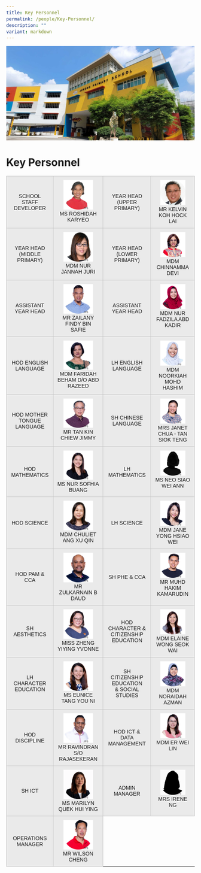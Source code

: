 ```yaml
---
title: Key Personnel
permalink: /people/Key-Personnel/
description: ""
variant: markdown
---
```

![](/images/JPS_School_Front_Banner.jpg)[](/images/Banner.png)

Key Personnel
=============

<style type="text/css">
.tg  {border-collapse:collapse;border-spacing:0;}
.tg td{border-color:black;border-style:solid;border-width:1px;font-family:Arial, sans-serif;font-size:14px;
  overflow:hidden;padding:10px 10px;word-break:normal;}
.tg th{border-color:black;border-style:solid;border-width:1px;font-family:Arial, sans-serif;font-size:14px;
  font-weight:normal;overflow:hidden;padding:10px 10px;word-break:normal;}
.tg .tg-sufc{background-color:#eaeaea;border-color:#c0c0c0;text-align:center;vertical-align:middle}
.tg .tg-qtzs{background-color:#eaeaea;border-color:#c0c0c0;text-align:center;vertical-align:top}
</style>
<table class="tg">

<tbody>
  <tr>
    <td class="tg-sufc">SCHOOL STAFF DEVELOPER</td>
    <td class="tg-qtzs"><img src="/images/Staff%20Photos/KPs/ms%20roshidah%20karyeo.jpg" style="width:70%"><br>MS ROSHIDAH KARYEO</td>
    <td class="tg-sufc">YEAR HEAD<br>(UPPER PRIMARY)</td>
    <td class="tg-qtzs"><img src="/images/Staff%20Photos/KPs/Kelvin_Koh_JPS.jpg" style="width:70%"><br>MR KELVIN KOH HOCK LAI</td>
  </tr>
  <tr>
		<td class="tg-sufc">YEAR HEAD<br>(MIDDLE PRIMARY)</td>
    <td class="tg-qtzs"><img src="/images/Staff%20Photos/KPs/Jannah_juri_website02.png" style="width:70%"><br>MDM NUR JANNAH JURI</td>
      <td class="tg-sufc">YEAR HEAD <br>(LOWER PRIMARY)</td>
    <td class="tg-qtzs"><img src="/images/Staff%20Photos/KPs/mdm chinnamma devi.jpg" style="width:70%"><br>MDM CHINNAMMA DEVI</td>
  </tr>
	<tr>
		<td class="tg-sufc">ASSISTANT<br> YEAR HEAD</td>
    <td class="tg-qtzs"><img src="/images/Staff%20Photos/KPs/mr zailany findy b safie.jpg" style="width:70%"><br>MR ZAILANY FINDY BIN SAFIE</td>
      <td class="tg-sufc">ASSISTANT<br> YEAR HEAD <br></td>
    <td class="tg-qtzs"><img src="/images/Staff%20Photos/KPs/mdm nur fadzila abd kadir.jpg" style="width:70%"><br>MDM NUR FADZILA ABD KADIR</td>
  </tr>
	<tr>
	<td class="tg-sufc">HOD ENGLISH LANGUAGE</td>
    <td class="tg-qtzs"><img src="/images/Staff%20Photos/KPs/mdm faridah beham do abd razeed.jpg" style="width:70%"><br>MDM FARIDAH BEHAM D/O ABD RAZEED</td>
      <td class="tg-sufc">LH ENGLISH <br>LANGUAGE </td>
    <td class="tg-qtzs"><img src="/images/Staff%20Photos/KPs/mdm noorkiah mohd hashim.jpg" style="width:70%"><br>MDM NOORKIAH MOHD HASHIM</td>
  </tr>
	<tr>
	<td class="tg-sufc">HOD MOTHER TONGUE LANGUAGE</td>
    <td class="tg-qtzs"><img src="/images/Staff%20Photos/KPs/mr tan kin chiew jimmy.jpg" style="width:70%"><br>MR TAN KIN CHIEW JIMMY</td>
      <td class="tg-sufc">SH CHINESE LANGUAGE</td>
    <td class="tg-qtzs"><img src="/images/Staff%20Photos/KPs/mrs janet chua siok teng.jpg" style="width:70%"><br>MRS JANET CHUA - TAN SIOK TENG</td>
  </tr>
	<tr>
	 <td class="tg-sufc">HOD MATHEMATICS</td>
    <td class="tg-qtzs"><img src="/images/Staff%20Photos/KPs/ms nur sofhia buang.jpg" style="width:70%"><br>MS NUR SOFHIA BUANG</td>
      <td class="tg-sufc">LH <br> MATHEMATICS</td>
    <td class="tg-qtzs"><img src="/images/Staff%20Photos/KPs/ms neo siao wei ann_v2.png" style="width:70%"><br>MS NEO SIAO WEI ANN</td>
   
  </tr>
	<tr>
	 <td class="tg-sufc">HOD SCIENCE</td>
    <td class="tg-qtzs"><img src="/images/Staff%20Photos/KPs/mdm ang xu qin chuliet.jpg" style="width:70%"><br>MDM CHULIET ANG XU QIN</td>
      <td class="tg-sufc">LH SCIENCE</td>
    <td class="tg-qtzs"><img src="/images/Staff%20Photos/KPs/Jane_Yong.png" style="width:70%"><br>MDM JANE YONG HSIAO WEI<br></td>
  </tr>
	<tr>
	 <td class="tg-sufc">HOD PAM &amp; CCA</td>
    <td class="tg-qtzs"><img src="/images/Staff%20Photos/KPs/mr zulkarnain b daud.jpg" style="width:70%"><br>MR ZULKARNAIN B DAUD</td>
      <td class="tg-sufc">SH PHE &amp; CCA</td>
    <td class="tg-qtzs"><img src="/images/Staff%20Photos/KPs/mr muhd hakim kamarudin.jpg" style="width:70%"><br>MR MUHD HAKIM KAMARUDIN</td>
    
  </tr>
	<tr>
	<td class="tg-sufc">SH AESTHETICS</td>
    <td class="tg-qtzs"><img src="/images/Staff%20Photos/KPs/miss zheng yiying.jpg" style="width:70%"><br>MISS ZHENG YIYING YVONNE</td>
      <td class="tg-sufc">HOD CHARACTER &amp; CITIZENSHIP EDUCATION</td>
    <td class="tg-qtzs"><img src="/images/Staff%20Photos/KPs/mdm elaine wong seok wai.jpg" style="width:70%"><br>MDM ELAINE WONG SEOK WAI</td>
  </tr>
	<tr>
	<td class="tg-sufc">LH CHARACTER EDUCATION</td>
    <td class="tg-qtzs"><img src="/images/Staff%20Photos/KPs/ms tang you ni eunice.jpg" style="width:70%"><br>MS EUNICE TANG YOU NI</td>
      <td class="tg-sufc">SH CITIZENSHIP EDUCATION<br> &amp; SOCIAL STUDIES</td>
    <td class="tg-qtzs"><img src="/images/Staff%20Photos/KPs/mdm noraidah azman.jpg" style="width:70%"><br>MDM NORAIDAH AZMAN</td>
    
  </tr>
	<tr>
	    <td class="tg-sufc">HOD DISCIPLINE</td>
    <td class="tg-qtzs"><img src="/images/Staff%20Photos/KPs/mr ravindran so rajasekeran.jpg" style="width:70%"><br>MR RAVINDRAN S/O RAJASEKERAN</td>
			<td class="tg-sufc">HOD ICT &amp; DATA MANAGEMENT</td>
    <td class="tg-qtzs"><img src="/images/Staff%20Photos/KPs/mdm er wei lin.jpg" style="width:70%"><br>MDM ER WEI LIN</td>
  </tr>
	<tr>
 <td class="tg-sufc">SH ICT</td>
    <td class="tg-qtzs"><img src="/images/Staff%20Photos/KPs/Ms_Marilyn_Quek.png" style="width:70%"><br>MS MARILYN QUEK HUI YING</td>
	<td class="tg-sufc">ADMIN MANAGER</td>
    <td class="tg-qtzs"><img src="/images/Staff%20Photos/KPs/Ms_Irene_Ng_JPS.jpg" style="width:70%"><br>MRS IRENE NG</td></tr>
		<tr>
 <td class="tg-sufc">OPERATIONS MANAGER</td>
    <td class="tg-qtzs"><img src="/images/Staff%20Photos/KPs/Mr_Cheng_WIlson_JPS.jpg" style="width:70%"><br>MR WILSON CHENG</td></tr>
	</tbody>
</table>
